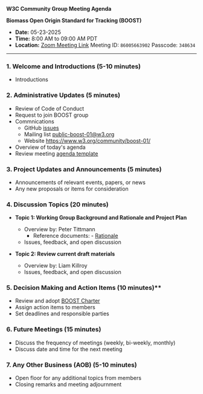 

**W3C Community Group Meeting Agenda**

**Biomass Open Origin Standard for Tracking (BOOST)**

- **Date:** 05-23-2025
- **Time:** 8:00 AM to 09:00 AM PDT 
- **Location:** [Zoom Meeting Link](https://carbon-direct.zoom.us/j/86005663902?pwd=rbGWX0c7kQRoYX2n6Vnl5IQMlwTDMx.1) Meeting ID: `86005663902` Passcode: `348634`

---



### 1. **Welcome and Introductions** (5-10 minutes)
   - Introductions

### 2. **Administrative Updates** (5 minutes)
   - Review of Code of Conduct
   - Request to join BOOST group
   - Commnications
	 - GitHub [issues](https://github.com/carbondirect/BOOST/issues) 
	 - Mailing list [public-boost-01@w3.org](mailto:public-boost-01@w3.org)
	 - Website https://www.w3.org/community/boost-01/
   - Overview of today's agenda
   - Review meeting [agenda template](./templates/meeting_template.md)

### 3. **Project Updates and Announcements** (5 minutes)
   - Announcements of relevant events, papers, or news
   - Any new proposals or items for consideration

### 4. **Discussion Topics** (20 minutes)
   - **Topic 1: Working Group Background and Rationale and Project Plan**
     - Overview by: Peter Tittmann
       - Reference documents:
	- [Rationale](../drafts/DataStandardRationale.org)
     - Issues, feedback, and open discussion

   - **Topic 2: Review current draft materials**
     - Overview by: Liam Killroy
     - Issues, feedback, and open discussion

### 5. **Decision Making and Action Items** (10 minutes)**
- Review and adopt [BOOST Charter](../BOOST_Charter.org)
- Assign action items to members
- Set deadlines and responsible parties

### 6. **Future Meetings** (15 minutes)
   - Discuss the frequency of meetings (weekly, bi-weekly, monthly)
   - Discuss date and time for the next meeting

### 7. **Any Other Business (AOB)** (5-10 minutes)
   - Open floor for any additional topics from members
   - Closing remarks and meeting adjournment

